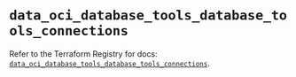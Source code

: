 # `data_oci_database_tools_database_tools_connections`

Refer to the Terraform Registry for docs: [`data_oci_database_tools_database_tools_connections`](https://registry.terraform.io/providers/oracle/oci/6.18.0/docs/data-sources/database_tools_database_tools_connections).
